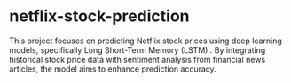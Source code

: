 # netflix-stock-prediction
This project focuses on predicting Netflix stock prices using deep learning models, specifically Long Short-Term Memory (LSTM) . By integrating historical stock price data with sentiment analysis from financial news articles, the model aims to enhance prediction accuracy. 
